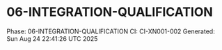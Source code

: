 # 06-INTEGRATION-QUALIFICATION
Phase: 06-INTEGRATION-QUALIFICATION
CI: CI-XN001-002
Generated: Sun Aug 24 22:41:26 UTC 2025
